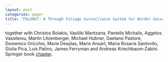 ```yaml
---
layout: post
categories: paper
title: "FOLDOUT: A Through Foliage Surveillance System for Border Security"
---
```

together with Christos Bolakis, Vasiliki Mantzana, Pantelis Michalis, Aggelos Vassileiou, Martin Litzenberger, Michael Hubner, Gaetano Pastore, Domenico Oricchio, Marie Desplas, Marie Ansart, Maria Rosaria Santovito, Giulia Pica, Luis Patino, James Ferryman and Andreas Kriechbaum-Zabini. Springer book [chapter](https://doi.org/10.1007/978-3-030-69460-9_31).
